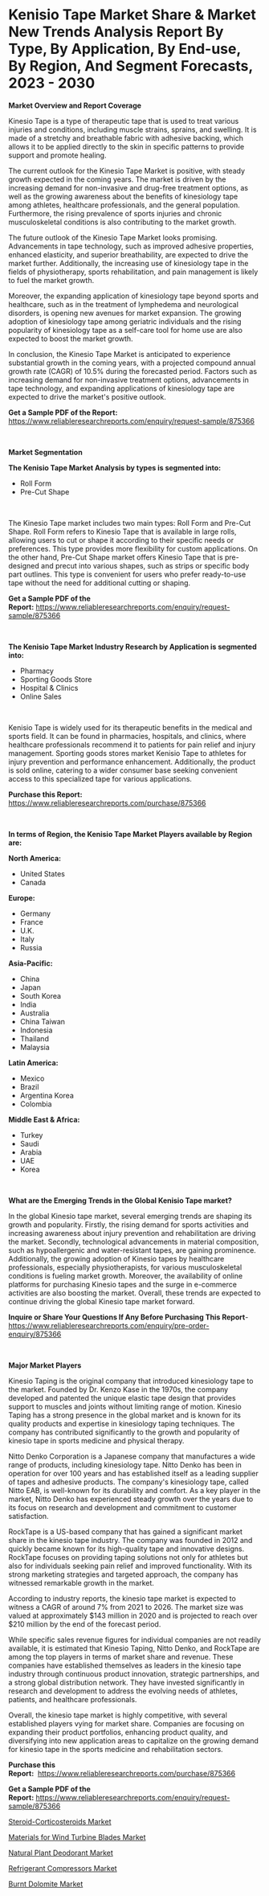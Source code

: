 <p><h1>Kenisio Tape Market Share & Market New Trends Analysis Report By Type, By Application, By End-use, By Region, And Segment Forecasts, 2023 - 2030</h1></p><p><strong>Market Overview and Report Coverage</strong></p>
<p><p>Kinesio Tape is a type of therapeutic tape that is used to treat various injuries and conditions, including muscle strains, sprains, and swelling. It is made of a stretchy and breathable fabric with adhesive backing, which allows it to be applied directly to the skin in specific patterns to provide support and promote healing.</p><p>The current outlook for the Kinesio Tape Market is positive, with steady growth expected in the coming years. The market is driven by the increasing demand for non-invasive and drug-free treatment options, as well as the growing awareness about the benefits of kinesiology tape among athletes, healthcare professionals, and the general population. Furthermore, the rising prevalence of sports injuries and chronic musculoskeletal conditions is also contributing to the market growth.</p><p>The future outlook of the Kinesio Tape Market looks promising. Advancements in tape technology, such as improved adhesive properties, enhanced elasticity, and superior breathability, are expected to drive the market further. Additionally, the increasing use of kinesiology tape in the fields of physiotherapy, sports rehabilitation, and pain management is likely to fuel the market growth.</p><p>Moreover, the expanding application of kinesiology tape beyond sports and healthcare, such as in the treatment of lymphedema and neurological disorders, is opening new avenues for market expansion. The growing adoption of kinesiology tape among geriatric individuals and the rising popularity of kinesiology tape as a self-care tool for home use are also expected to boost the market growth.</p><p>In conclusion, the Kinesio Tape Market is anticipated to experience substantial growth in the coming years, with a projected compound annual growth rate (CAGR) of 10.5% during the forecasted period. Factors such as increasing demand for non-invasive treatment options, advancements in tape technology, and expanding applications of kinesiology tape are expected to drive the market's positive outlook.</p></p>
<p><strong>Get a Sample PDF of the Report:</strong> <a href="https://www.reliableresearchreports.com/enquiry/request-sample/875366">https://www.reliableresearchreports.com/enquiry/request-sample/875366</a></p>
<p>&nbsp;</p>
<p><strong>Market Segmentation</strong></p>
<p><strong>The Kenisio Tape Market Analysis by types is segmented into:</strong></p>
<p><ul><li>Roll Form</li><li>Pre-Cut Shape</li></ul></p>
<p>&nbsp;</p>
<p><p>The Kinesio Tape market includes two main types: Roll Form and Pre-Cut Shape. Roll Form refers to Kinesio Tape that is available in large rolls, allowing users to cut or shape it according to their specific needs or preferences. This type provides more flexibility for custom applications. On the other hand, Pre-Cut Shape market offers Kinesio Tape that is pre-designed and precut into various shapes, such as strips or specific body part outlines. This type is convenient for users who prefer ready-to-use tape without the need for additional cutting or shaping.</p></p>
<p><strong>Get a Sample PDF of the Report:</strong>&nbsp;<a href="https://www.reliableresearchreports.com/enquiry/request-sample/875366">https://www.reliableresearchreports.com/enquiry/request-sample/875366</a></p>
<p>&nbsp;</p>
<p><strong>The Kenisio Tape Market Industry Research by Application is segmented into:</strong></p>
<p><ul><li>Pharmacy</li><li>Sporting Goods Store</li><li>Hospital & Clinics</li><li>Online Sales</li></ul></p>
<p>&nbsp;</p>
<p><p>Kenisio Tape is widely used for its therapeutic benefits in the medical and sports field. It can be found in pharmacies, hospitals, and clinics, where healthcare professionals recommend it to patients for pain relief and injury management. Sporting goods stores market Kenisio Tape to athletes for injury prevention and performance enhancement. Additionally, the product is sold online, catering to a wider consumer base seeking convenient access to this specialized tape for various applications.</p></p>
<p><strong>Purchase this Report:</strong>&nbsp; <a href="https://www.reliableresearchreports.com/purchase/875366">https://www.reliableresearchreports.com/purchase/875366</a></p>
<p>&nbsp;</p>
<p><strong>In terms of Region, the Kenisio Tape Market Players available by Region are:</strong></p>
<p>
    <p> <strong> North America: </strong>
        <ul>
            <li>United States</li>
            <li>Canada</li>
        </ul>
        </p> 
    <p> <strong> Europe: </strong>
        <ul>
            <li>Germany</li>
            <li>France</li>
            <li>U.K.</li>
            <li>Italy</li>
            <li>Russia</li>
        </ul>
        </p> 
    <p> <strong> Asia-Pacific: </strong>
        <ul>
            <li>China</li>
            <li>Japan</li>
            <li>South Korea</li>
            <li>India</li>
            <li>Australia</li>
            <li>China Taiwan</li>
            <li>Indonesia</li>
            <li>Thailand</li>
            <li>Malaysia</li>
        </ul>
        </p> 
    <p> <strong> Latin America: </strong>
        <ul>
            <li>Mexico</li>
            <li>Brazil</li>
            <li>Argentina Korea</li>
            <li>Colombia</li>
        </ul>
        </p> 
    <p> <strong> Middle East & Africa: </strong>
        <ul>
            <li>Turkey</li>
            <li>Saudi</li>
            <li>Arabia</li>
            <li>UAE</li>
            <li>Korea</li>
        </ul>
    </p>
    </p>
<p>&nbsp;</p>
<p><strong>What are the Emerging Trends in the Global Kenisio Tape market?</strong></p>
<p><p>In the global Kinesio tape market, several emerging trends are shaping its growth and popularity. Firstly, the rising demand for sports activities and increasing awareness about injury prevention and rehabilitation are driving the market. Secondly, technological advancements in material composition, such as hypoallergenic and water-resistant tapes, are gaining prominence. Additionally, the growing adoption of Kinesio tapes by healthcare professionals, especially physiotherapists, for various musculoskeletal conditions is fueling market growth. Moreover, the availability of online platforms for purchasing Kinesio tapes and the surge in e-commerce activities are also boosting the market. Overall, these trends are expected to continue driving the global Kinesio tape market forward.</p></p>
<p><strong>Inquire or Share Your Questions If Any Before Purchasing This Report</strong>- <a href="https://www.reliableresearchreports.com/enquiry/pre-order-enquiry/875366">https://www.reliableresearchreports.com/enquiry/pre-order-enquiry/875366</a></p>
<p>&nbsp;</p>
<p><strong>Major Market Players</strong></p>
<p><p>Kinesio Taping is the original company that introduced kinesiology tape to the market. Founded by Dr. Kenzo Kase in the 1970s, the company developed and patented the unique elastic tape design that provides support to muscles and joints without limiting range of motion. Kinesio Taping has a strong presence in the global market and is known for its quality products and expertise in kinesiology taping techniques. The company has contributed significantly to the growth and popularity of kinesio tape in sports medicine and physical therapy.</p><p>Nitto Denko Corporation is a Japanese company that manufactures a wide range of products, including kinesiology tape. Nitto Denko has been in operation for over 100 years and has established itself as a leading supplier of tapes and adhesive products. The company's kinesiology tape, called Nitto EAB, is well-known for its durability and comfort. As a key player in the market, Nitto Denko has experienced steady growth over the years due to its focus on research and development and commitment to customer satisfaction.</p><p>RockTape is a US-based company that has gained a significant market share in the kinesio tape industry. The company was founded in 2012 and quickly became known for its high-quality tape and innovative designs. RockTape focuses on providing taping solutions not only for athletes but also for individuals seeking pain relief and improved functionality. With its strong marketing strategies and targeted approach, the company has witnessed remarkable growth in the market.</p><p>According to industry reports, the kinesio tape market is expected to witness a CAGR of around 7% from 2021 to 2026. The market size was valued at approximately $143 million in 2020 and is projected to reach over $210 million by the end of the forecast period.</p><p>While specific sales revenue figures for individual companies are not readily available, it is estimated that Kinesio Taping, Nitto Denko, and RockTape are among the top players in terms of market share and revenue. These companies have established themselves as leaders in the kinesio tape industry through continuous product innovation, strategic partnerships, and a strong global distribution network. They have invested significantly in research and development to address the evolving needs of athletes, patients, and healthcare professionals.</p><p>Overall, the kinesio tape market is highly competitive, with several established players vying for market share. Companies are focusing on expanding their product portfolios, enhancing product quality, and diversifying into new application areas to capitalize on the growing demand for kinesio tape in the sports medicine and rehabilitation sectors.</p></p>
<p><strong>Purchase this Report:</strong>&nbsp;&nbsp;<a href="https://www.reliableresearchreports.com/purchase/875366">https://www.reliableresearchreports.com/purchase/875366</a></p>
<p></p>
<p><strong>Get a Sample PDF of the Report:</strong>&nbsp;<a href="https://www.reliableresearchreports.com/enquiry/request-sample/875366">https://www.reliableresearchreports.com/enquiry/request-sample/875366</a></p>
<p><p><a href="https://issuu.com/reportprime-2/docs/steroid-corticosteroids-market-size-2030.pptx?fr=xKAE9_zU1NQ">Steroid-Corticosteroids Market</a></p><p><a href="https://www.linkedin.com/pulse/materials-wind-turbine-blades-market-research-report-unlocks-rcy6e/">Materials for Wind Turbine Blades Market</a></p><p><a href="https://medium.com/@peatebilly85475/natural-plant-deodorant-market-size-growth-forecast-2023-2030-7afc03e5a557">Natural Plant Deodorant Market</a></p><p><a href="https://issuu.com/reportprime-2/docs/refrigerant-compressors-market-size-2030.pptx?fr=xKAE9_zU1NQ">Refrigerant Compressors Market</a></p><p><a href="https://www.linkedin.com/pulse/burnt-dolomite-market-share-amp-new-trends-analysis-report-0scae/">Burnt Dolomite Market</a></p></p>
